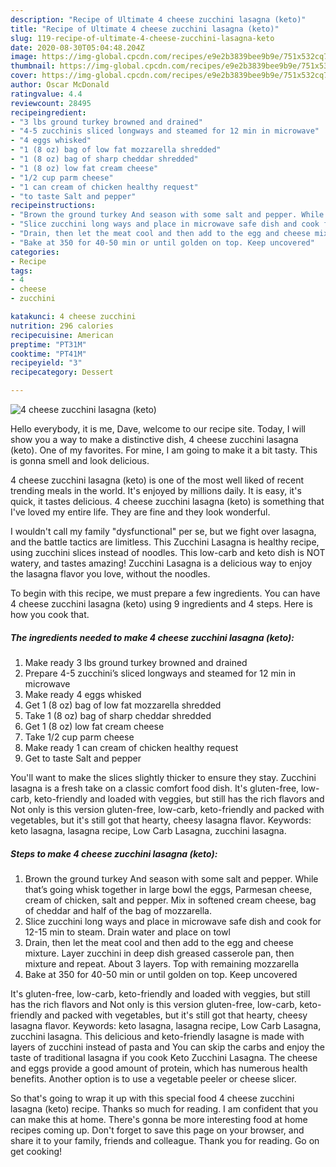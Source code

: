 ```yaml
---
description: "Recipe of Ultimate 4 cheese zucchini lasagna (keto)"
title: "Recipe of Ultimate 4 cheese zucchini lasagna (keto)"
slug: 119-recipe-of-ultimate-4-cheese-zucchini-lasagna-keto
date: 2020-08-30T05:04:48.204Z
image: https://img-global.cpcdn.com/recipes/e9e2b3839bee9b9e/751x532cq70/4-cheese-zucchini-lasagna-keto-recipe-main-photo.jpg
thumbnail: https://img-global.cpcdn.com/recipes/e9e2b3839bee9b9e/751x532cq70/4-cheese-zucchini-lasagna-keto-recipe-main-photo.jpg
cover: https://img-global.cpcdn.com/recipes/e9e2b3839bee9b9e/751x532cq70/4-cheese-zucchini-lasagna-keto-recipe-main-photo.jpg
author: Oscar McDonald
ratingvalue: 4.4
reviewcount: 28495
recipeingredient:
- "3 lbs ground turkey browned and drained"
- "4-5 zucchinis sliced longways and steamed for 12 min in microwave"
- "4 eggs whisked"
- "1 (8 oz) bag of low fat mozzarella shredded"
- "1 (8 oz) bag of sharp cheddar shredded"
- "1 (8 oz) low fat cream cheese"
- "1/2 cup parm cheese"
- "1 can cream of chicken healthy request"
- "to taste Salt and pepper"
recipeinstructions:
- "Brown the ground turkey And season with some salt and pepper. While that’s going whisk together in large bowl the eggs, Parmesan cheese, cream of chicken, salt and pepper. Mix in softened cream cheese, bag of cheddar and half of the bag of mozzarella."
- "Slice zucchini long ways and place in microwave safe dish and cook for 12-15 min to steam. Drain water and place on towl"
- "Drain, then let the meat cool and then add to the egg and cheese mixture. Layer zucchini in deep dish greased casserole pan, then mixture and repeat. About 3 layers. Top with remaining mozzarella"
- "Bake at 350 for 40-50 min or until golden on top. Keep uncovered"
categories:
- Recipe
tags:
- 4
- cheese
- zucchini

katakunci: 4 cheese zucchini 
nutrition: 296 calories
recipecuisine: American
preptime: "PT31M"
cooktime: "PT41M"
recipeyield: "3"
recipecategory: Dessert

---
```



![4 cheese zucchini lasagna (keto)](https://img-global.cpcdn.com/recipes/e9e2b3839bee9b9e/751x532cq70/4-cheese-zucchini-lasagna-keto-recipe-main-photo.jpg)

Hello everybody, it is me, Dave, welcome to our recipe site. Today, I will show you a way to make a distinctive dish, 4 cheese zucchini lasagna (keto). One of my favorites. For mine, I am going to make it a bit tasty. This is gonna smell and look delicious.

4 cheese zucchini lasagna (keto) is one of the most well liked of recent trending meals in the world. It's enjoyed by millions daily. It is easy, it's quick, it tastes delicious. 4 cheese zucchini lasagna (keto) is something that I've loved my entire life. They are fine and they look wonderful.

I wouldn&#39;t call my family &#34;dysfunctional&#34; per se, but we fight over lasagna, and the battle tactics are limitless. This Zucchini Lasagna is healthy recipe, using zucchini slices instead of noodles. This low-carb and keto dish is NOT watery, and tastes amazing! Zucchini Lasagna is a delicious way to enjoy the lasagna flavor you love, without the noodles.


To begin with this recipe, we must prepare a few ingredients. You can have 4 cheese zucchini lasagna (keto) using 9 ingredients and 4 steps. Here is how you cook that.

<!--inarticleads1-->

##### The ingredients needed to make 4 cheese zucchini lasagna (keto):

1. Make ready 3 lbs ground turkey browned and drained
1. Prepare 4-5 zucchini’s sliced longways and steamed for 12 min in microwave
1. Make ready 4 eggs whisked
1. Get 1 (8 oz) bag of low fat mozzarella shredded
1. Take 1 (8 oz) bag of sharp cheddar shredded
1. Get 1 (8 oz) low fat cream cheese
1. Take 1/2 cup parm cheese
1. Make ready 1 can cream of chicken healthy request
1. Get to taste Salt and pepper


You&#39;ll want to make the slices slightly thicker to ensure they stay. Zucchini lasagna is a fresh take on a classic comfort food dish. It&#39;s gluten-free, low-carb, keto-friendly and loaded with veggies, but still has the rich flavors and Not only is this version gluten-free, low-carb, keto-friendly and packed with vegetables, but it&#39;s still got that hearty, cheesy lasagna flavor. Keywords: keto lasagna, lasagna recipe, Low Carb Lasagna, zucchini lasagna. 

<!--inarticleads2-->

##### Steps to make 4 cheese zucchini lasagna (keto):

1. Brown the ground turkey And season with some salt and pepper. While that’s going whisk together in large bowl the eggs, Parmesan cheese, cream of chicken, salt and pepper. Mix in softened cream cheese, bag of cheddar and half of the bag of mozzarella.
1. Slice zucchini long ways and place in microwave safe dish and cook for 12-15 min to steam. Drain water and place on towl
1. Drain, then let the meat cool and then add to the egg and cheese mixture. Layer zucchini in deep dish greased casserole pan, then mixture and repeat. About 3 layers. Top with remaining mozzarella
1. Bake at 350 for 40-50 min or until golden on top. Keep uncovered


It&#39;s gluten-free, low-carb, keto-friendly and loaded with veggies, but still has the rich flavors and Not only is this version gluten-free, low-carb, keto-friendly and packed with vegetables, but it&#39;s still got that hearty, cheesy lasagna flavor. Keywords: keto lasagna, lasagna recipe, Low Carb Lasagna, zucchini lasagna. This delicious and keto-friendly lasagne is made with layers of zucchini instead of pasta and You can skip the carbs and enjoy the taste of traditional lasagna if you cook Keto Zucchini Lasagna. The cheese and eggs provide a good amount of protein, which has numerous health benefits. Another option is to use a vegetable peeler or cheese slicer. 

So that's going to wrap it up with this special food 4 cheese zucchini lasagna (keto) recipe. Thanks so much for reading. I am confident that you can make this at home. There's gonna be more interesting food at home recipes coming up. Don't forget to save this page on your browser, and share it to your family, friends and colleague. Thank you for reading. Go on get cooking!
